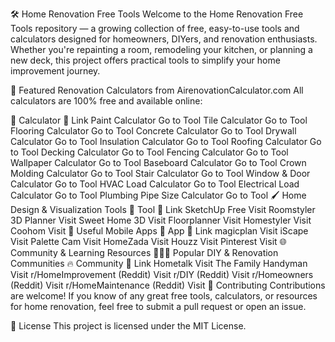 🛠️ Home Renovation Free Tools
Welcome to the Home Renovation Free Tools repository — a growing collection of free, easy-to-use tools and calculators designed for homeowners, DIYers, and renovation enthusiasts. Whether you're repainting a room, remodeling your kitchen, or planning a new deck, this project offers practical tools to simplify your home improvement journey.

🔢 Featured Renovation Calculators from AirenovationCalculator.com
All calculators are 100% free and available online:

🧮 Calculator	🔗 Link
Paint Calculator	Go to Tool
Tile Calculator	Go to Tool
Flooring Calculator	Go to Tool
Concrete Calculator	Go to Tool
Drywall Calculator	Go to Tool
Insulation Calculator	Go to Tool
Roofing Calculator	Go to Tool
Decking Calculator	Go to Tool
Fencing Calculator	Go to Tool
Wallpaper Calculator	Go to Tool
Baseboard Calculator	Go to Tool
Crown Molding Calculator	Go to Tool
Stair Calculator	Go to Tool
Window & Door Calculator	Go to Tool
HVAC Load Calculator	Go to Tool
Electrical Load Calculator	Go to Tool
Plumbing Pipe Size Calculator	Go to Tool
🖌️ Home Design & Visualization Tools
🧰 Tool	🔗 Link
SketchUp Free	Visit
Roomstyler 3D Planner	Visit
Sweet Home 3D	Visit
Floorplanner	Visit
Homestyler	Visit
Coohom	Visit
📱 Useful Mobile Apps
📱 App	🔗 Link
magicplan	Visit
iScape	Visit
Palette Cam	Visit
HomeZada	Visit
Houzz	Visit
Pinterest	Visit
🌐 Community & Learning Resources
🧑‍🤝‍🧑 Popular DIY & Renovation Communities
🔥 Community	🔗 Link
Hometalk	Visit
The Family Handyman	Visit
r/HomeImprovement (Reddit)	Visit
r/DIY (Reddit)	Visit
r/Homeowners (Reddit)	Visit
r/HomeMaintenance (Reddit)	Visit
🙌 Contributing
Contributions are welcome! If you know of any great free tools, calculators, or resources for home renovation, feel free to submit a pull request or open an issue.

📩 License
This project is licensed under the MIT License.
